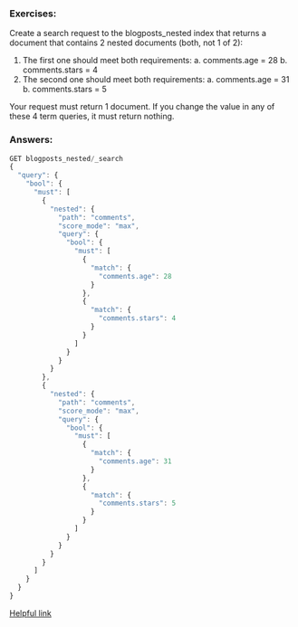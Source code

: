 ### Exercises:
Create a search request to the blogposts_nested index that returns a document that contains 2 nested documents (both, not 1 of 2):

1. The first one should meet both requirements:
   a. comments.age = 28 
   b. comments.stars = 4
2. The second one should meet both requirements:
   a. comments.age = 31
   b. comments.stars = 5

Your request must return 1 document. If you change the value in any of these 4 term queries, it must return nothing.

### Answers:

```javascript
GET blogposts_nested/_search
{
  "query": {
    "bool": {
      "must": [
        {
          "nested": {
            "path": "comments",
            "score_mode": "max",
            "query": {
              "bool": {
                "must": [
                  {
                    "match": {
                      "comments.age": 28
                    }
                  },
                  {
                    "match": {
                      "comments.stars": 4
                    }
                  }
                ]
              }
            }
          }
        },
        {
          "nested": {
            "path": "comments",
            "score_mode": "max",
            "query": {
              "bool": {
                "must": [
                  {
                    "match": {
                      "comments.age": 31
                    }
                  },
                  {
                    "match": {
                      "comments.stars": 5
                    }
                  }
                ]
              }
            }
          }
        }
      ]
    }
  }
}
```

[Helpful link](https://stackoverflow.com/questions/58454773/elasticsearch-must-query-on-nested-fields)